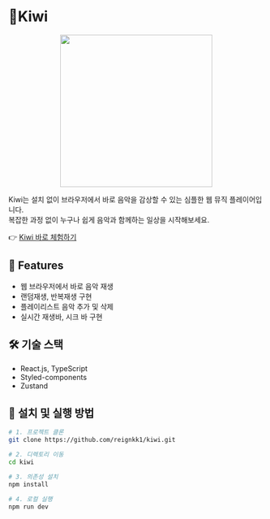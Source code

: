 # 🥝Kiwi

<div align="center">
  <img src="https://github.com/user-attachments/assets/41f5674d-e620-4c75-aed2-1a00dba8b510" width="300" />
</div>

Kiwi는 설치 없이 브라우저에서 바로 음악을 감상할 수 있는 심플한 웹 뮤직 플레이어입니다. </br>
복잡한 과정 없이 누구나 쉽게 음악과 함께하는 일상을 시작해보세요.

👉 [Kiwi 바로 체험하기](https://reignkk1.github.io/kiwi)

## 🌟 Features

- 웹 브라우저에서 바로 음악 재생
- 랜덤재생, 반복재생 구현
- 플레이리스트 음악 추가 및 삭제
- 실시간 재생바, 시크 바 구현

## 🛠️ 기술 스택

- React.js, TypeScript
- Styled-components
- Zustand

## 🧩 설치 및 실행 방법

```bash
# 1. 프로젝트 클론
git clone https://github.com/reignkk1/kiwi.git

# 2. 디렉토리 이동
cd kiwi

# 3. 의존성 설치
npm install

# 4. 로컬 실행
npm run dev
```
